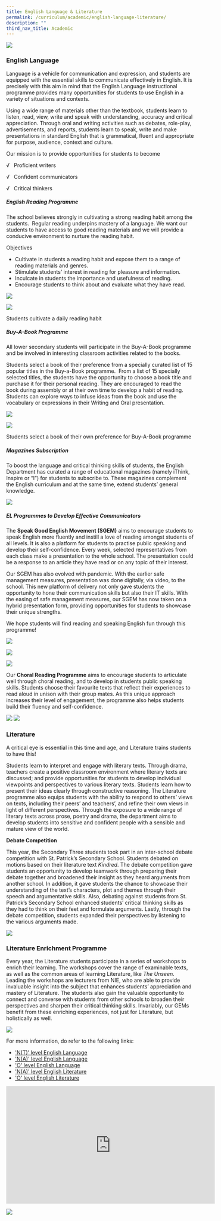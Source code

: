 ```yaml
---
title: English Language & Literature
permalink: /curriculum/academic/english-language-literature/
description: ""
third_nav_title: Academic
---
```

![](/images/English%20Language%20n%20Literature%20copy.jpg)

### English Language
Language is a vehicle for communication and expression, and students are equipped with the essential skills to communicate effectively in English. It is precisely with this aim in mind that the English Language instructional programme provides many opportunities for students to use English in a variety of situations and contexts.

Using a wide range of materials other than the textbook, students learn to listen, read, view, write and speak with understanding, accuracy and critical appreciation. Through oral and writing activities such as debates, role-play, advertisements, and reports, students learn to speak, write and make presentations in standard English that is grammatical, fluent and appropriate for purpose, audience, context and culture.

Our mission is to provide opportunities for students to become

√   Proficient writers

√   Confident communicators

√   Critical thinkers

##### **English Reading Programme**

The school believes strongly in cultivating a strong reading habit among the students.  Regular reading underpins mastery of a language. We want our students to have access to good reading materials and we will provide a conducive environment to nurture the reading habit.

Objectives

*   Cultivate in students a reading habit and expose them to a range of reading materials and genres.
*   Stimulate students’ interest in reading for pleasure and information.
*   Inculcate in students the importance and usefulness of reading.
*   Encourage students to think about and evaluate what they have read.

![](https://geylangmethodistsec.moe.edu.sg/wp-content/uploads/2020/02/b-e1581293936471-1024x561.jpg)

![](https://geylangmethodistsec.moe.edu.sg/wp-content/uploads/2022/11/silent-reading-new-pic_EL-1024x758.jpg)

Students cultivate a daily reading habit

##### Buy-A-Book Programme

All lower secondary students will participate in the Buy-A-Book programme and be involved in interesting classroom activities related to the books.

Students select a book of their preference from a specially curated list of 15 popular titles in the Buy-a-Book programme.  From a list of 15 specially selected titles, the students have the opportunity to choose a book title and purchase it for their personal reading. They are encouraged to read the book during assembly or at their own time to develop a habit of reading.  Students can explore ways to infuse ideas from the book and use the vocabulary or expressions in their Writing and Oral presentation.

![](https://geylangmethodistsec.moe.edu.sg/wp-content/uploads/2020/02/c-1024x570.jpg)

![](https://geylangmethodistsec.moe.edu.sg/wp-content/uploads/2020/02/d-1024x600.jpg)

Students select a book of their own preference for Buy-A-Book programme

##### Magazines Subscription

To boost the language and critical thinking skills of students, the English Department has curated a range of educational magazines (namely iThink, Inspire or “I”) for students to subscribe to. These magazines complement the English curriculum and at the same time, extend students’ general knowledge.

![](https://geylangmethodistsec.moe.edu.sg/wp-content/uploads/2020/11/Photo-3-Variety-of-books-and-magazines-1024x498.jpg)

##### **EL Programmes to Develop Effective Communicators**

The **Speak Good English Movement (SGEM)** aims to encourage students to speak English more fluently and instill a love of reading amongst students of all levels. It is also a platform for students to practise public speaking and develop their self-confidence. Every week, selected representatives from each class make a presentation to the whole school. The presentation could be a response to an article they have read or on any topic of their interest.

Our SGEM has also evolved with pandemic. With the earlier safe management measures, presentation was done digitally, via video, to the school. This new platform of delivery not only gave students the opportunity to hone their communication skills but also their IT skills. With the easing of safe management measures, our SGEM has now taken on a hybrid presentation form, providing opportunities for students to showcase their unique strengths.

We hope students will find reading and speaking English fun through this programme!

![](https://geylangmethodistsec.moe.edu.sg/wp-content/uploads/2021/10/2021D-1024x640.jpg)

![](https://geylangmethodistsec.moe.edu.sg/wp-content/uploads/2021/10/2021C-1024x683.png)

![](https://geylangmethodistsec.moe.edu.sg/wp-content/uploads/2021/10/2021B-1024x657.png)

Our **Choral Reading Programme** aims to encourage students to articulate well through choral reading, and to develop in students public speaking skills. Students choose their favourite texts that reflect their experiences to read aloud in unison with their group mates. As this unique approach increases their level of engagement, the programme also helps students build their fluency and self-confidence.

![](https://geylangmethodistsec.moe.edu.sg/wp-content/uploads/2022/11/Choral-reading-1_EL.jpg) ![](https://geylangmethodistsec.moe.edu.sg/wp-content/uploads/2022/11/choral-reading-2_EL-1024x533.jpg)
	
	
### Literature
A critical eye is essential in this time and age, and Literature trains students to have this!

Students learn to interpret and engage with literary texts. Through drama, teachers create a positive classroom environment where literary texts are discussed; and provide opportunities for students to develop individual viewpoints and perspectives to various literary texts. Students learn how to present their ideas clearly through constructive reasoning. The Literature programme also equips students with the ability to respond to others’ views on texts, including their peers’ and teachers’, and refine their own views in light of different perspectives. Through the exposure to a wide range of literary texts across prose, poetry and drama, the department aims to develop students into sensitive and confident people with a sensible and mature view of the world.

**Debate Competition**

This year, the Secondary Three students took part in an inter-school debate competition with St. Patrick’s Secondary School. Students debated on motions based on their literature text _Kindred_. The debate competition gave students an opportunity to develop teamwork through preparing their debate together and broadened their insight as they heard arguments from another school. In addition, it gave students the chance to showcase their understanding of the text’s characters, plot and themes through their speech and argumentative skills. Also, debating against students from St. Patrick’s Secondary School enhanced students’ critical thinking skills as they had to think on their feet and formulate arguments. Lastly, through the debate competition, students expanded their perspectives by listening to the various arguments made.

**![](https://geylangmethodistsec.moe.edu.sg/wp-content/uploads/2022/11/Picture1.jpg)**

### **Literature Enrichment Programme**

Every year, the Literature students participate in a series of workshops to enrich their learning. The workshops cover the range of examinable texts, as well as the common areas of learning Literature, like _The Unseen_. Leading the workshops are lecturers from NIE, who are able to provide invaluable insight into the subject that enhances students’ appreciation and mastery of Literature. The students also gain the valuable opportunity to connect and converse with students from other schools to broaden their perspectives and sharpen their critical thinking skills. Invariably, our GEMs benefit from these enriching experiences, not just for Literature, but holistically as well.

![](https://geylangmethodistsec.moe.edu.sg/wp-content/uploads/2020/11/Photo-5-Poetry-Slam.png)
	
	
	
	
	
	
For more information, do refer to the following links:

*   ['N(T)' level English Language](/files/1195_y22_sy_e.pdf)
*  ['N(A)' level English Language](/files/1190_y22_sy.pdf)
*   ['O' level English Language](/files/1128_y22_sy.pdf)
*   ['N(A)' level English Literature](/files/2022_y22_sy.pdf)
*   ['O' level English Literature](/files/2065_y22_sy.pdf)












<iframe width="560" height="315" src="https://www.youtube.com/embed/hRAHdbfRaBQ" title="YouTube video player" frameborder="0" allow="accelerometer; autoplay; clipboard-write; encrypted-media; gyroscope; picture-in-picture" allowfullscreen></iframe>










![](/images/Photo-1-Staff-Collage-1024x768.jpg)